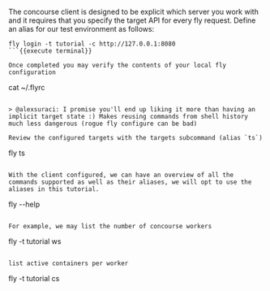 The concourse client is designed to be explicit which server you work with and it requires that you specify the target API for every fly request. Define an alias for our test environment as follows:

```
fly login -t tutorial -c http://127.0.0.1:8080
```{{execute terminal}}

Once completed you may verify the contents of your local fly configuration

```
cat ~/.flyrc
```{{execute terminal}}

> @alexsuraci: I promise you'll end up liking it more than having an implicit target state :) Makes reusing commands from shell history much less dangerous (rogue fly configure can be bad)

Review the configured targets with the targets subcommand (alias `ts`)

```
fly ts
```{{execute terminal}}

With the client configured, we can have an overview of all the commands supported as well as their aliases, we will opt to use the aliases in this tutorial.

```
fly --help
```{{execute terminal}}

For example, we may list the number of concourse workers

```
fly -t tutorial ws
```{{execute terminal}}

list active containers per worker

```
fly -t tutorial cs
```{{execute terminal}}
